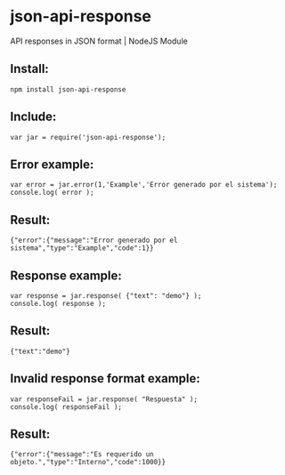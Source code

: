 json-api-response
=================

API responses in JSON format | NodeJS Module

## Install:
    npm install json-api-response

## Include:
    var jar = require('json-api-response');

## Error example:
    var error = jar.error(1,'Example','Error generado por el sistema');
    console.log( error );

## Result:
    {"error":{"message":"Error generado por el sistema","type":"Example","code":1}}

## Response example:
    var response = jar.response( {"text": "demo"} );
    console.log( response );

## Result:
    {"text":"demo"}

## Invalid response format example:
    var responseFail = jar.response( "Respuesta" );
    console.log( responseFail );

## Result:
    {"error":{"message":"Es requerido un objeto.","type":"Interno","code":1000}}